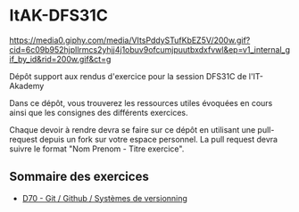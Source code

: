 # ItAK-DFS31C

https://media0.giphy.com/media/VItsPddySTufKbEZ5V/200w.gif?cid=6c09b952hjpllrmcs2yhjj4j1obuv9ofcumjpuutbxdxfvwl&ep=v1_internal_gif_by_id&rid=200w.gif&ct=g

Dépôt support aux rendus d'exercice pour la session DFS31C de l'IT-Akademy

Dans ce dépôt, vous trouverez les ressources utiles évoquées en cours ainsi que les consignes des différents exercices.

Chaque devoir à rendre devra se faire sur ce dépôt en utilisant une pull-request depuis un fork sur votre espace personnel.
La pull request devra suivre le format "Nom Prenom - Titre exercice".

## Sommaire des exercices

  - [D70 - Git / Github / Systèmes de versionning](D70_Git/Exercices.md)
